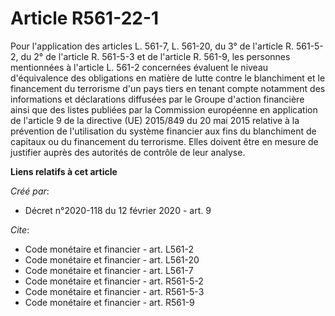 # Article R561-22-1

Pour l'application des articles L. 561-7, L. 561-20, du 3° de l'article R. 561-5-2, du 2° de l'article R. 561-5-3 et de
l'article R. 561-9, les personnes mentionnées à l'article L. 561-2 concernées évaluent le niveau d'équivalence des
obligations en matière de lutte contre le blanchiment et le financement du terrorisme d'un pays tiers en tenant compte
notamment des informations et déclarations diffusées par le Groupe d'action financière ainsi que des listes publiées par la
Commission européenne en application de l'article 9 de la directive (UE) 2015/849 du 20 mai 2015 relative à la prévention de
l'utilisation du système financier aux fins du blanchiment de capitaux ou du financement du terrorisme. Elles doivent être en
mesure de justifier auprès des autorités de contrôle de leur analyse.

**Liens relatifs à cet article**

_Créé par_:

  - Décret n°2020-118 du 12 février 2020 - art. 9

_Cite_:

  - Code monétaire et financier - art. L561-2
  - Code monétaire et financier - art. L561-20
  - Code monétaire et financier - art. L561-7
  - Code monétaire et financier - art. R561-5-2
  - Code monétaire et financier - art. R561-5-3
  - Code monétaire et financier - art. R561-9
